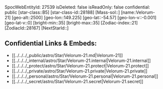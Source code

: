 ﻿---
location: [-54.57,-149.225,2500]
type: Star
tags:
- astro/Star

---
SpocWebEntityId: 27539
isDeleted: false
isReadOnly: false
confidential: public
[star-class::B5]
[star-class-id::28188]
[Mass-sol::]
[name::Velorum-21]
[geo-alt::2500]
[geo-lon::149.225]
[geo-lat::-54.57]
[geo-lon-v::-0.001]
[geo-lat-v::0]
[bright-min::35]
[bright-max::35]
[Zodiac-index::21]
[ZodiacId::28167]
[NextStarId::]



## Confidential Links & Embeds: 
- [[../../../_public/astro/Star/Velorum-21.md|Velorum-21]] 
- [[../../../_internal/astro/Star/Velorum-21.internal|Velorum-21.internal]] 
- [[../../../_protect/astro/Star/Velorum-21.protect|Velorum-21.protect]] 
- [[../../../_private/astro/Star/Velorum-21.private|Velorum-21.private]] 
- [[../../../_personal/astro/Star/Velorum-21.personal|Velorum-21.personal]] 
- [[../../../_secret/astro/Star/Velorum-21.secret|Velorum-21.secret]] 
